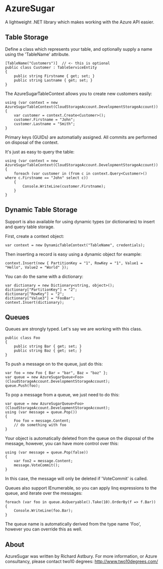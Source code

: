 AzureSugar
==========

A lightweight .NET library which makes working with the Azure API easier.

Table Storage
-------------

Define a class which represents your table, and optionally supply a name using the 'TableName' attribute.

    [TableName("Customers")]  // <- this is optional
    public class Customer : TableServiceEntity
    {
        public string Firstname { get; set; }
        public string Lastname { get; set; }
    }

The AzureSugarTableContext allows you to create new customers easily:

    using (var context = new AzureSugarTableContext(CloudStorageAccount.DevelopmentStorageAccount))
    {
    	var customer = context.Create<Customer>();
    	customer.Firstname = "John";
    	customer.Lastname = "Smith";
    }

Primary keys (GUIDs) are automatially assigned. All commits are performed on disposal of the context. 

It's just as easy to query the table:

    using (var context = new AzureSugarTableContext(CloudStorageAccount.DevelopmentStorageAccount))
    {
        foreach (var customer in (from c in context.Query<Customer>() where c.Firstname == "John" select c))
        {
            Console.WriteLine(customer.Firstname);
        }
    }
    
Dynamic Table Storage
---------------------
Support is also available for using dynamic types (or dictionaries) to insert and query table storage.

First, create a context object:

    var context = new DynamicTableContext("TableName", credentials);

Then inserting a record is easy using a dynamic object for example:

    context.Insert(new { PartitionKey = "1", RowKey = "1", Value1 = "Hello", Value2 = "World" });

You can do the same with a dictionary:

    var dictionary = new Dictionary<string, object>();
    dictionary["PartitionKey"] = "2";
    dictionary["RowKey"] = "2";
    dictionary["Value3"] = "FooBar";
    context.Insert(dictionary);

           

Queues
------

Queues are strongly typed. Let's say we are working with this class.

    public class Foo
    {
        public string Bar { get; set; }
        public string Baz { get; set; }
    }
	
To push a message on to the queue, just do this:

    var foo = new Foo { Bar = "bar", Baz = "baz" };
    var queue = new AzureSugarQueue<Foo>(CloudStorageAccount.DevelopmentStorageAccount);
    queue.Push(foo);

To pop a message from a queue, we just need to do this:

    var queue = new AzureSugarQueue<Foo>(CloudStorageAccount.DevelopmentStorageAccount);
    using (var message = queue.Pop())
    {
        Foo foo = message.Content;
        // do something with foo
    }

Your object is automatically deleted from the queue on the disposal of the message, however, you can have more control over this:

    using (var message = queue.Pop(false))
    {
        var foo2 = message.Content;
        message.VoteCommit();
    }

In this case, the message will only be deleted if 'VoteCommit' is called.

Queues also support IEnumerable, so you can apply linq expressions to the queue, and iterate over the messages:

    foreach (var foo in queue.AsQueryable().Take(10).OrderBy(f => f.Bar))
    {
        Console.WriteLine(foo.Bar);
    }

The queue name is automatically derived from the type name 'Foo', however you can override this as well.

About
-----
AzureSugar was written by Richard Astbury. For more information, or Azure consultancy, please contact two10 degrees: http://www.two10degrees.com/ 
